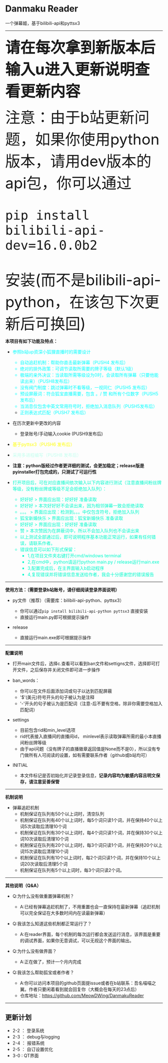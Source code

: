 # Danmaku Reader

一个弹幕姬，基于bilibili-api和pyttsx3

--------

**<font size=8>请在每次拿到新版本后输入u进入更新说明查看更新内容</font>**

<font size=12>注意：由于b站更新问题，如果你使用python版本，请用dev版本的api包，你可以通过

`pip install bilibili-api-dev=16.0.0b2`

安装(而不是bilibili-api-python，在该包下次更新后可换回)</font>

**本项目有如下功能及特点：**


* <font color=#00FFFF>参照b站up资深小狐狸直播时的需要设计
  * 自动追赶机制：帮助你直击最新弹幕（PUSH4 发布后）
  * 绝对的排外政策：可调节读取所需要的牌子等级（默认1级）
  * 极端的亲外决议：当读取所需等级设为0时，会读取所有弹幕（只要他能读出来）（PUSH8发布后）
  * 没有阀门制度：跳过弹幕时不看等级，一视同仁（PUSH5 发布后）
  * 预设屏蔽词：符合狐宝直播需要，包含 。/ 赞 和所有个位数字（PUSH5 发布后）
  * 当消息仅包含中英文常用符号时，拒绝加入消息队列（PUSH5发布后）
  * 正则表达式匹配（PUSH7 发布后）</font>


* 在历次更新中更改的内容
  * 登录账号/手动输入cookie (PUSH9发布后)


* <font color=#FFFF00>基于pyttsx3（PUSH6 发布后）</font>


* <font color=coffee>采用多进程编写（PUSH8 发布后）</font>


* **注意：python版经过作者更详细的测试，会更加稳定；release版是pyinstaller打包完成的，只测试了可运行性**


* <font color=#00FACB>打开项目后，可在对应直播间依次输入以下内容进行测试（注意直播间粉丝牌等级，没有粉丝牌或等级不足会拒绝加入队列）：
  * 好好好 > 界面应出现：好好好 准备读取
  * 好好好 > 本次好好好不会读出来，因为相邻弹幕一致会拒绝读取
  * 。。。 > 界面应出现：检测到。。。中仅包含符号，拒绝加入队列
  * 狐宝新婚快乐 > 界面应出现：狐宝新婚快乐 准备读取
  * 好好好 > 界面应出现：好好好 准备读取
  * 赞 > 本次赞因为在屏蔽词中，所以不会加入队列也不会读出来
  * 以上测试全部通过后，即可说明程序基本功能正常运行，如果有任何错误，请联系作者。
  * 错误信息可以如下形式保留：
    * 1,在项目文件夹右键打开cmd/windows terminal
    * 2,在cmd中，python请运行python main.py / release运行main.exe
    * 3,配置完成后，在主界面输入b启动程序
    * 4,复现错误并将错误信息发送给作者，我会十分感谢您的错误报告
</font>

****
**使用方法：（需要登录b站账号，请仔细阅读登录界面说明）**
* py文件（推荐）（需要库：bilibili-api-python、pyttsx3）
  * 你可以通过`pip install bilibili-api-python pyttsx3` 直接安装
  * 直接运行main.py即可根据提示操作

* release
  * 直接运行main.exe即可根据提示操作


*****
**配置说明**
* 打开main文件后，选择c.查看可以看到ban文件和settigns文件，选择即可打开文件，之后保存并关闭文件即可进一步操作


* ban_words：
  * 你可以在文件后面添加词或句子以达到匹配屏蔽
  * '$'(美元)符号开头的句子被认为是注释
  * '-'开头的句子被认为是匹配词（注意-后不要有空格，除非你需要空格加入匹配词）


* settings
  * 目前包含rid和min_level选项
  * rid代表接入直播间的直播间id， minlevel表示读取弹幕所需的最小本直播间粉丝牌等级
  * 由于api问题（没有牌子的直播徽章返回值是None而不是0），所以没有专门做所有人可阅读的设置，如有需要联系作者（github或b站均可）

* INITIAL
  * 本文件标记是否初始化并记录登录信息，**记录内容均为敏感内容且明文保存，请注意妥善保管**

*****
**机制说明**
* 弹幕追赶机制
  * 机制保证在队列有50个以上词时，清空队列
  * 机制保证在队列有40个以上词时，每5个词只读1个词，并在保持40个以上词5次读取后清理10个词
  * 机制保证在队列有30个以上词时，每4个词只读1个词，并在保持30个以上词10次读取后清理10个词
  * 机制保证在队列有20个以上词时，每3个词只读1个词，并在保持20个以上词15次读取后清理10个词
  * 机制保证在队列有10个以上词时，每2个词只读1个词，并在保持10个以上词20次读取后清理5个词
  * 机制保证在队列有5个以上词时，每3个词只读2个词。


*****
**其他说明（Q&A）**

* Q:为什么没有做重置弹幕机制？
  * A:已经有弹幕追赶机制了，不用重置也会一直保持在最新弹幕（追赶机制可以完全保证在大多数时间内在读最新弹幕）


* Q:我该怎么知道这些机制都正常运行了？
  * A:在reader界面，每个机制的每次运行都会发送运行消息，该界面是重要的调试界面，如果你无意调试，可以无视这个界面的输出。


* Q:为什么没有做界面？
  * A:正在做了，预计一个月内完成

* Q:我该怎么帮助狐宝或者作者？
  * A:你可以访问本项目的github页面提issue或者在b站联系：吾名喵喵之翼。作者只要闲着看到就会回复你（大概会在每天的23点后）
  * 仓库地址：https://github.com/MeowDWing/DanmakuReader


------

## 更新计划

+ 2-2 ： 登录系统
+ 2-3 ： debug与logging
+ 2-4 ： 报错系统
+ 2-5 ： 自订设置优化
+ 3-0 :  QT界面